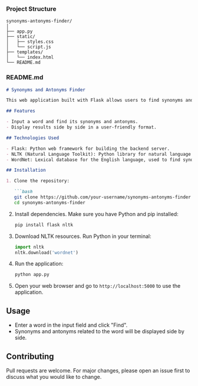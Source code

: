 ### Project Structure

```
synonyms-antonyms-finder/
│
├── app.py
├── static/
│   ├── styles.css
│   └── script.js
├── templates/
│   └── index.html
└── README.md
```

### README.md

```markdown
# Synonyms and Antonyms Finder

This web application built with Flask allows users to find synonyms and antonyms for a given word using the NLTK library and WordNet database. It features a simple user interface where users can input a word, and the application fetches and displays related synonyms and antonyms.

## Features

- Input a word and find its synonyms and antonyms.
- Display results side by side in a user-friendly format.

## Technologies Used

- Flask: Python web framework for building the backend server.
- NLTK (Natural Language Toolkit): Python library for natural language processing tasks.
- WordNet: Lexical database for the English language, used to find synonyms and antonyms.

## Installation

1. Clone the repository:

   ```bash
   git clone https://github.com/your-username/synonyms-antonyms-finder.git
   cd synonyms-antonyms-finder
   ```

2. Install dependencies. Make sure you have Python and pip installed:

   ```bash
   pip install flask nltk
   ```

3. Download NLTK resources. Run Python in your terminal:

   ```python
   import nltk
   nltk.download('wordnet')
   ```

4. Run the application:

   ```bash
   python app.py
   ```

5. Open your web browser and go to `http://localhost:5000` to use the application.

## Usage

- Enter a word in the input field and click "Find".
- Synonyms and antonyms related to the word will be displayed side by side.

## Contributing

Pull requests are welcome. For major changes, please open an issue first to discuss what you would like to change.


